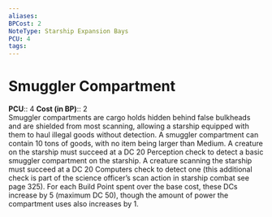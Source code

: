 ```yaml
---
aliases: 
BPCost: 2
NoteType: Starship Expansion Bays
PCU: 4
tags: 
---
```


# Smuggler Compartment

**PCU**:: 4
**Cost (in BP)**:: 2  
Smuggler compartments are cargo holds hidden behind false bulkheads and are shielded from most scanning, allowing a starship equipped with them to haul illegal goods without detection. A smuggler compartment can contain 10 tons of goods, with no item being larger than Medium. A creature on the starship must succeed at a DC 20 Perception check to detect a basic smuggler compartment on the starship. A creature scanning the starship must succeed at a DC 20 Computers check to detect one (this additional check is part of the science officer’s scan action in starship combat
see page 325). For each Build Point spent over the base cost, these DCs increase by 5 (maximum DC 50), though the amount of power the compartment uses also increases by 1.